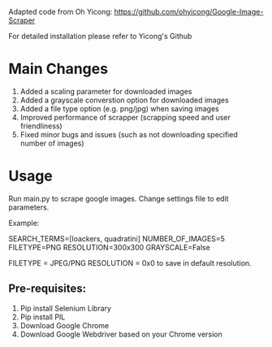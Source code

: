 Adapted code from Oh Yicong: https://github.com/ohyicong/Google-Image-Scraper

For detailed installation please refer to Yicong's Github

# Main Changes
1. Added a scaling parameter for downloaded images
2. Added a grayscale converstion option for downloaded images
3. Added a file type option (e.g. png/jpg) when saving images
4. Improved performance of scrapper (scrapping speed and user friendliness)
5. Fixed minor bugs and issues (such as not downloading specified number of images)

# Usage
Run main.py to scrape google images.
Change settings file to edit parameters.

Example:

SEARCH_TERMS=[loackers, quadratini]
NUMBER_OF_IMAGES=5
FILETYPE=PNG
RESOLUTION=300x300
GRAYSCALE=False

FILETYPE = JPEG/PNG
RESOLUTION = 0x0 to save in default resolution.

## Pre-requisites:
1. Pip install Selenium Library
2. Pip install PIL
3. Download Google Chrome 
4. Download Google Webdriver based on your Chrome version
